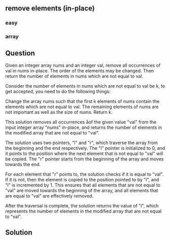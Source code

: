 
##  remove elements (in-place)
### easy
### array
## Question

Given an integer array nums and an integer val, remove all occurrences of val in nums in-place. The order of the elements may be changed. Then return the number of elements in nums which are not equal to val.

Consider the number of elements in nums which are not equal to val be k, to get accepted, you need to do the following things:

Change the array nums such that the first k elements of nums contain the elements which are not equal to val. The remaining elements of nums are not important as well as the size of nums.
Return k.

This solution removes all occurrences åof the given value "val" from the input integer array "nums" in-place, and returns the number of elements in the modified array that are not equal to "val".

The solution uses two pointers, "l" and "r", which traverse the array from the beginning and the end respectively. The "l" pointer is initialized to 0, and it points to the position where the next element that is not equal to "val" will be copied. The "r" pointer starts from the beginning of the array and moves towards the end.

For each element that "r" points to, the solution checks if it is equal to "val". If it is not, then the element is copied to the position pointed to by "l", and "l" is incremented by 1. This ensures that all elements that are not equal to "val" are moved towards the beginning of the array, and all elements that are equal to "val" are effectively removed.

After the traversal is complete, the solution returns the value of "l", which represents the number of elements in the modified array that are not equal to "val".


## Solution

